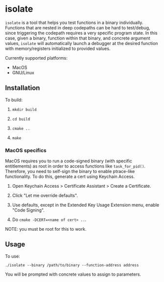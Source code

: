 # isolate

`isolate` is a tool that helps you test functions in a binary individually. Functions that are nested in deep codepaths can be hard to test/debug, since triggering the codepath requires a very specific program state. In this case, given a binary, function within that binary, and concrete argument values, `isolate` will automatically launch a debugger at the desired function with memory/registers initialized to provided values.

Currently supported platforms:

* MacOS
* GNU/Linux

## Installation
To build:

1. `mkdir build`

2. `cd build`

3. `cmake ..`

4. `make`

### MacOS specifics
MacOS requires you to run a code-signed binary (with specific entitlements) as root in order to access functions like `task_for_pid()`. Therefore, you need to self-sign the binary to enable ptrace-like functionality. To do this, generate a cert using Keychain Access.

1. Open Keychain Access > Certificate Assistant > Create a Certificate.

2. Click "Let me override defaults".

3. Use defaults, except in the Extended Key Usage Extension menu, enable "Code Signing".

4. Do `cmake -DCERT=<name of cert> ..`.

NOTE: you must be root for this to work.

## Usage
To use:

```./isolate --binary /path/to/binary --function-address address```

You will be prompted with concrete values to assign to parameters.
